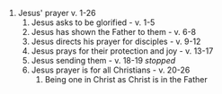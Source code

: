1. Jesus' prayer v. 1-26
    1. Jesus asks to be glorified - v. 1-5
    2. Jesus has shown the Father to them - v. 6-8
    3. Jesus directs his prayer for disciples - v. 9-12
    4. Jesus prays for their protection and joy - v. 13-17
    5. Jesus sending them - v. 18-19 _stopped_
    6. Jesus prayer is for all Christians - v. 20-26
        1. Being one in Christ as Christ is in the Father
